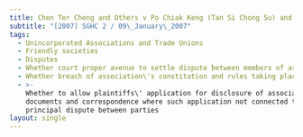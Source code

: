```yaml
---
title: Chen Ter Cheng and Others v Po Chiak Keng (Tan Si Chong Su) and Others
subtitle: "[2007] SGHC 2 / 09\_January\_2007"
tags:
  - Unincorporated Associations and Trade Unions
  - Friendly societies
  - Disputes
  - Whether court proper avenue to settle dispute between members of association
  - Whether breach of association\'s constitution and rules taking place
  - >-
    Whether to allow plaintiffs\' application for disclosure of association\'s
    documents and correspondence where such application not connected to any
    principal dispute between parties
layout: single
---
```


